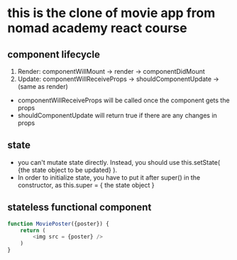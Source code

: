 # this is the clone of movie app from nomad academy react course

## component lifecycle
1. Render: componentWillMount -> render -> componentDidMount
2. Update: componentWillReceiveProps -> shouldComponentUpdate -> (same as render)
 - componentWillReceiveProps will be called once the component gets the props
 - shouldComponentUpdate will return true if there are any changes in props

## state
- you can't mutate state directly. Instead, you should use this.setState( {the state object to be updated} ).
- In order to initialize state, you have to put it after super() in the constructor, as this.super = { the state object }

## stateless functional component
``` javascript
function MoviePoster({poster}) {
    return (
        <img src = {poster} />
    )
}
```